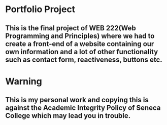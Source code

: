 # Portfolio Project

## This is the final project of WEB 222(Web Programming and Principles) where we had to create a front-end of a website containing our own information and a lot of other functionality such as contact form, reactiveness, buttons etc.

# Warning

## This is my personal work and copying this is against the Academic Integrity Policy of Seneca College which may lead you in trouble.
